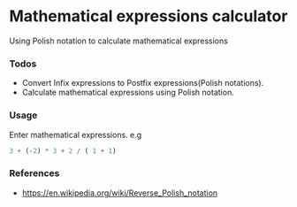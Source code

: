# Mathematical expressions calculator
Using Polish notation to calculate mathematical expressions

### Todos
- Convert Infix expressions to Postfix expressions(Polish notations).
- Calculate mathematical expressions using Polish notation.

### Usage
Enter mathematical expressions.
e.g 
```javascript
3 + (-2) * 3 + 2 / ( 1 + 1)
```
### References
- https://en.wikipedia.org/wiki/Reverse_Polish_notation
